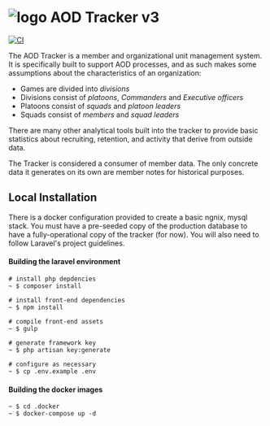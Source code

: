 # ![logo](https://clanaod.net/tracker/images/logo_v2.png) AOD Tracker v3

[![CI](https://github.com/ClanAODDev/tracker_v3/actions/workflows/laravel.yml/badge.svg?branch=main)](https://github.com/ClanAODDev/tracker_v3/actions/workflows/laravel.yml)

The AOD Tracker is a member and organizational unit management system. It is specifically built to support AOD processes, and as such makes some assumptions about the characteristics of an organization:

- Games are divided into *divisions*
- Divisions consist of *platoons*, *Commanders* and *Executive officers*
- Platoons consist of *squads* and *platoon leaders*
- Squads consist of *members* and *squad leaders*

There are many other analytical tools built into the tracker to provide basic statistics about recruiting, retention, and activity that derive from outside data.

The Tracker is considered a consumer of member data. The only concrete data it generates on its own are member notes for historical purposes.

## Local Installation

There is a docker configuration provided to create a basic ngnix, mysql stack. You must have a pre-seeded copy of the production database to have a fully-operational copy of the tracker (for now). You will also need to follow Laravel's project guidelines.

#### Building the laravel environment

```shell script
# install php depdencies
~ $ composer install

# install front-end dependencies
~ $ npm install

# compile front-end assets
~ $ gulp

# generate framework key
~ $ php artisan key:generate

# configure as necessary
~ $ cp .env.example .env
```

#### Building the docker images

```shell script
~ $ cd .docker
~ $ docker-compose up -d
```
